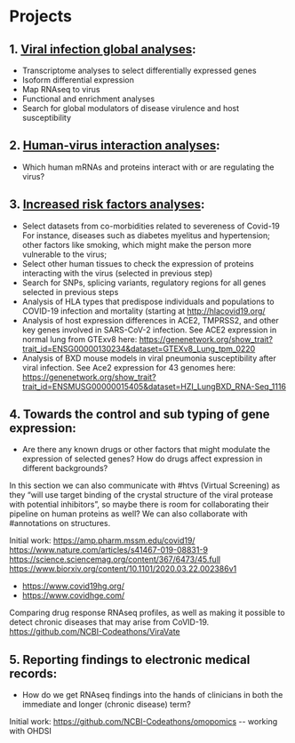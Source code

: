 # Projects

## 1. [Viral infection global analyses](SARS-CoV-2-infection):
* Transcriptome analyses to select differentially expressed genes
* Isoform differential expression
* Map RNAseq to virus
* Functional and enrichment analyses
* Search for global modulators of disease virulence and host susceptibility

## 2. [Human-virus interaction analyses](human-RBP-analysis):
* Which human mRNAs and proteins interact with or are regulating the virus?

## 3. [Increased risk factors analyses](risk_factors):
* Select datasets from co-morbidities related to severeness of Covid-19
For instance, diseases such as diabetes myelitus and hypertension; other factors like smoking, which might make the person more vulnerable to the virus;
* Select other human tissues to check the expression of proteins interacting with the virus (selected in previous step)
* Search for SNPs, splicing variants, regulatory regions for all genes selected in previous steps
* Analysis of HLA types that predispose individuals and populations to COVID-19 infection and mortality (starting at http://hlacovid19.org/
* Analysis of host expression differences in ACE2, TMPRSS2, and other key genes involved in SARS-CoV-2 infection. See ACE2 expression in normal lung from GTExv8 here: https://genenetwork.org/show_trait?trait_id=ENSG00000130234&dataset=GTEXv8_Lung_tpm_0220
* Analysis of BXD mouse models in viral pneumonia susceptibility after viral infection. See Ace2 expression for 43 genomes here: https://genenetwork.org/show_trait?trait_id=ENSMUSG00000015405&dataset=HZI_LungBXD_RNA-Seq_1116


## 4. Towards the control and sub typing of gene expression:

* Are there any known drugs or other factors that might modulate the expression of selected genes? How do drugs affect expression in different backgrounds?   

In this section we can also communicate with #htvs (Virtual Screening) as they “will use target binding of the crystal structure of the viral protease with potential inhibitors”, so maybe there is room for collaborating their pipeline on human proteins as well? We can also collaborate with #annotations on structures.  

Initial work: 
https://amp.pharm.mssm.edu/covid19/
https://www.nature.com/articles/s41467-019-08831-9
https://science.sciencemag.org/content/367/6473/45.full
https://www.biorxiv.org/content/10.1101/2020.03.22.002386v1
* https://www.covid19hg.org/
* https://www.covidhge.com/

Comparing drug response RNAseq profiles, as well as making it possible to detect chronic diseases that may arise from CoVID-19. https://github.com/NCBI-Codeathons/ViraVate

## 5. Reporting findings to electronic medical records: 
* How do we get RNAseq findings into the hands of clinicians in both the immediate and longer (chronic disease) term?  

Initial work: 
https://github.com/NCBI-Codeathons/omopomics -- working with OHDSI

